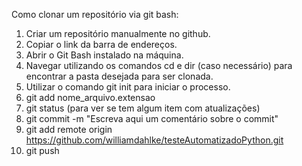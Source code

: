 Como clonar um repositório via git bash:

1) Criar um repositório manualmente no github.
2) Copiar o link da barra de endereços.
3) Abrir o Git Bash instalado na máquina.
4) Navegar utilizando os comandos cd e dir (caso necessário) para encontrar a pasta desejada para ser clonada.
5) Utilizar o comando git init para iniciar o processo.
6) git add nome_arquivo.extensao
7) git status (para ver se tem algum item com atualizações)
8) git commit -m "Escreva aqui um comentário sobre o commit"
9) git add remote origin https://github.com/williamdahlke/testeAutomatizadoPython.git
10) git push
